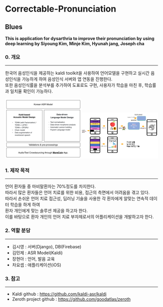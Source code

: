 # Correctable-Pronunciation
## Blues

__This is application for dysarthria to improve their pronunciation by using deep learning
by Siyoung Kim, Minje Kim, Hyunah jang, Joseph cha__

### 0. 개요
------------------------------
한국어 음성인식을 제공하는 kaldi toolkit을 사용하여 언어모델을 구현하고 실시간 음성인식을 가능하게 하여 음성인식 서버와 앱 연동을 진행한다.               
또한 음성인식률을 분석부를 추가하여 도표로도 구현, 사용자가 학습을 마친 후, 학습률과 일치율 확인이 가능하다.

<img src="/images/Zeroth.png" width="50%"><img src="/images/AppDesign.png" width="50%">


### 1. 제작 목적
------------------------------
언어 환자들 중 마비말환자는 70%정도를 차지한다.             
따라서 많은 환자들은 언어 치료를 위한 비용, 접근의 측면에서 어려움을 겪고 있다.                  
따라서 손쉬운 언어 치료 접근성, 딥러닝 기술을 사용한 각 환자에게 알맞는 연속적 데이터 학습을 하게 하여                       
환자 개인에게 맞는 솔루션 제공을 하고자 한다.              
이를 바탕으로 환자 개인의 언어 치료 부자제로서의 어플리케이션을 개발하고자 한다. 

### 2. 역할 분담
------------------------------
 * 김시영 : 서버(Django), DB(Firebase) 
 * 김민제 : ASR Model(Kaldi)
 * 장현아 : 언어, 발음 교육 
 * 차요셉 : 애플리케이션(iOS)

### 3. 참고
------------------------------
 * Kaldi github : https://github.com/kaldi-asr/kaldi
 * Zeroth project github : https://github.com/goodatlas/zeroth
